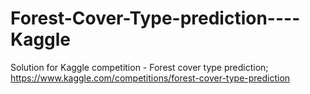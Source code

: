 # Forest-Cover-Type-prediction----Kaggle
Solution for Kaggle competition - Forest cover type prediction; https://www.kaggle.com/competitions/forest-cover-type-prediction
